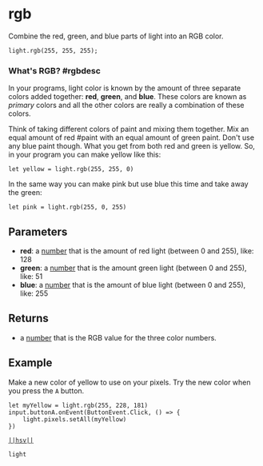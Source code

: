 # rgb

Combine the red, green, and blue parts of light into an RGB color.

```sig
light.rgb(255, 255, 255);
```
### What's RGB? #rgbdesc

In your programs, light color is known by the amount of three separate colors added
together: **red**, **green**, and **blue**. These colors are known as _primary_ colors and all the
other colors are really a combination of these colors.

Think of taking different colors of paint and mixing them together. Mix an equal amount
of red #paint with an equal amount of green paint. Don't use any blue paint though. What
you get from both red and green is yellow. So, in your program you can make yellow like this:
```block
let yellow = light.rgb(255, 255, 0)
```
In the same way you can make pink but use blue this time and take away the green:
```block
let pink = light.rgb(255, 0, 255)
```

## Parameters

* **red**: a [number](/reference/blocks/number) that is the amount of red light (between 0 and 255), like: 128
* **green**: a [number](/reference/blocks/number) that is the amount green light (between 0 and 255), like: 51
* **blue**: a [number](/reference/blocks/number) that is the amount of blue light (between 0 and 255), like: 255

## Returns

* a [number](/types/number) that is the RGB value for the three color numbers.

## Example

Make a new color of yellow to use on your pixels. Try the new color when you press the ``A`` button.

```blocks
let myYellow = light.rgb(255, 228, 181)
input.buttonA.onEvent(ButtonEvent.Click, () => {
    light.pixels.setAll(myYellow)
})
```
[``||hsv||``](/reference/light/hsv)

```package
light
```


